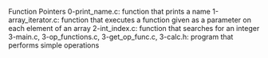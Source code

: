 Function Pointers
0-print_name.c: function that prints a name
1-array_iterator.c: function that executes a function given as a parameter on each element of an array
2-int_index.c: function that searches for an integer
3-main.c, 3-op_functions.c, 3-get_op_func.c, 3-calc.h: program that performs simple operations
